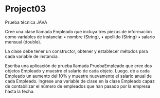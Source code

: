 # Project03
Prueba técnica JAVA 

Cree una clase llamada Empleado que incluya tres piezas de información como variables de instancia:
•	nombre (String),
•	apellido (String)
•	salario mensual (double).

La clase debe tener un constructor, obtener y establecer métodos para cada variable de instancia.


Escriba una aplicación de prueba llamada PruebaEmpleado que cree dos objetos Empleado y muestre el salario de cada objeto. Luego, dé a cada Empleado un aumento del 10% y muestre nuevamente el salario anual de cada Empleado. Ingrese una variable de clase en la clase Empleado capaz de contabilizar el número de empleados que han pasado por la empresa hasta la fecha.
